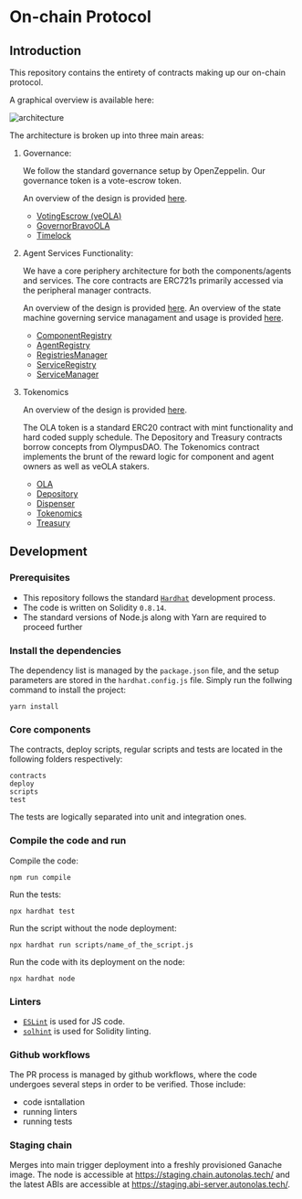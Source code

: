 # On-chain Protocol

## Introduction

This repository contains the entirety of contracts making up our on-chain protocol.

A graphical overview is available here:

![architecture](https://github.com/valory-xyz/onchain-protocol/blob/main/docs/On-chain_architecture_v2.png?raw=true)


The architecture is broken up into three main areas:

1. Governance:

	We follow the standard governance setup by OpenZeppelin. Our governance token is a vote-escrow token.

	An overview of the design is provided [here](https://github.com/valory-xyz/onchain-protocol/blob/main/docs/Audit_Governance.pdf?raw=true).

    - [VotingEscrow (veOLA)](https://github.com/valory-xyz/onchain-protocol/blob/main/contracts/governance/VotingEscrow.sol)
    - [GovernorBravoOLA](https://github.com/valory-xyz/onchain-protocol/blob/main/contracts/governance/GovernorBravoOLA.sol)
    - [Timelock](https://github.com/valory-xyz/onchain-protocol/blob/main/contracts/governance/Timelock.sol)


2. Agent Services Functionality:

	We have a core periphery architecture for both the components/agents and services. The core contracts are ERC721s primarily accessed via the peripheral manager contracts.

	An overview of the design is provided [here](https://github.com/valory-xyz/onchain-protocol/blob/main/docs/Audit_AgentServicesFunctionality.pdf?raw=true). An overview of the state machine governing service managament and usage is provided [here](https://github.com/valory-xyz/onchain-protocol/blob/main/docs/FSM.md).

	- [ComponentRegistry](https://github.com/valory-xyz/onchain-protocol/blob/main/contracts/registries/ComponentRegistry.sol)
	- [AgentRegistry](https://github.com/valory-xyz/onchain-protocol/blob/main/contracts/registries/AgentRegistry.sol)
	- [RegistriesManager](https://github.com/valory-xyz/onchain-protocol/blob/main/contracts/registries/RegistriesManager.sol)
	- [ServiceRegistry](https://github.com/valory-xyz/onchain-protocol/blob/main/contracts/registries/ServiceRegistry.sol)
	- [ServiceManager](https://github.com/valory-xyz/onchain-protocol/blob/main/contracts/registries/ServiceManager.sol)


3. Tokenomics

	An overview of the design is provided [here](https://github.com/valory-xyz/onchain-protocol/blob/main/docs/Audit_Tokenomics.pdf?raw=true).

	The OLA token is a standard ERC20 contract with mint functionality and hard coded supply schedule. The Depository and Treasury contracts borrow concepts from OlympusDAO. The Tokenomics contract implements the brunt of the reward logic for component and agent owners as well as veOLA stakers.

	- [OLA](https://github.com/valory-xyz/onchain-protocol/blob/main/contracts/tokenomics/OLA.sol)
	- [Depository](https://github.com/valory-xyz/onchain-protocol/blob/main/contracts/tokenomics/Depository.sol)
	- [Dispenser](https://github.com/valory-xyz/onchain-protocol/blob/main/contracts/tokenomics/Dispenser.sol)
	- [Tokenomics](https://github.com/valory-xyz/onchain-protocol/blob/main/contracts/tokenomics/Tokenomics.sol)
	- [Treasury](https://github.com/valory-xyz/onchain-protocol/blob/main/contracts/tokenomics/Treasury.sol)


## Development

### Prerequisites
- This repository follows the standard [`Hardhat`](https://hardhat.org/tutorial/) development process.
- The code is written on Solidity `0.8.14`.
- The standard versions of Node.js along with Yarn are required to proceed further

### Install the dependencies
The dependency list is managed by the `package.json` file,
and the setup parameters are stored in the `hardhat.config.js` file.
Simply run the follwing command to install the project:
```
yarn install
```

### Core components
The contracts, deploy scripts, regular scripts and tests are located in the following folders respectively:
```
contracts
deploy
scripts
test
```
The tests are logically separated into unit and integration ones.

### Compile the code and run
Compile the code:
```
npm run compile
```
Run the tests:
```
npx hardhat test
```
Run the script without the node deployment:
```
npx hardhat run scripts/name_of_the_script.js
```
Run the code with its deployment on the node:
```
npx hardhat node
```

### Linters
- [`ESLint`](https://eslint.org) is used for JS code.
- [`solhint`](https://github.com/protofire/solhint) is used for Solidity linting.


### Github workflows
The PR process is managed by github workflows, where the code undergoes
several steps in order to be verified. Those include:
- code isntallation
- running linters
- running tests


### Staging chain

Merges into main trigger deployment into a freshly provisioned Ganache image. The node is accessible at https://staging.chain.autonolas.tech/ and the latest ABIs are accessible at https://staging.abi-server.autonolas.tech/.

